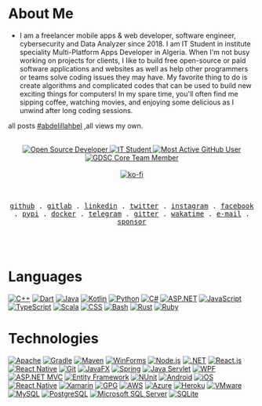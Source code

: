# About Me
* I am a freelancer mobile apps & web developer, software engineer, cybersecurity and Data Analyzer since 2018. I am IT Student in institute speciality Multi-Platform Apps Developer in Algeria. When I'm not busy working on projects for clients, I like to build free open-source or paid software applications and websites as well as help other programmers or teams solve coding issues they may have. My favorite thing to do is create algorithms and complicated codes that can be used to build new exciting things for computers! In my spare time, you'll often find me sipping coffee, watching movies, and enjoying some delicious as I unwind after long coding sessions.

all posts <a href="#">#abdelillahbel</a> ,all views my own.

<br>
<div align="center">
  <a href="https://github.com/abdelillahbel">
    <img src="https://img.shields.io/badge/Open%20Source%20Developer-%E2%9D%A4-red.svg" alt="Open Source Developer">
  </a>
  <a href="https://github.com/abdelillahbel">
    <img src="https://img.shields.io/badge/IT%20Student-%E2%9D%A4-green.svg" alt="IT Student">
  </a>
  <a href="https://github.com/gayanvoice/top-github-users/blob/main/markdown/public_contributions/algeria.md">
    <img src="https://img.shields.io/badge/Most%20Active%20GitHub%20User%20in%20Algeria%20Rank-2nd-white.svg" alt="Most Active GitHub User">
  </a>
  <a href="https://gdsc.community.dev/national-school-of-biotechnology">
    <img src="https://img.shields.io/badge/GDSC%20ENSB%20Core%20Team%20Member-%E2%9D%A4-blue.svg" alt="GDSC Core Team Member">
  </a>
</div>

<br>

<div align="center">
  <a href="https://ko-fi.com/O4O1PWVI3">
    <img src="https://ko-fi.com/img/githubbutton_sm.svg" alt="ko-fi">
  </a>
</div>
<br>
<br>

<p align="center">
  <samp>
    <a href="https://github.com/abdelillahbel">github</a> .
    <a href="https://gitlab.com/abdelillahbel">gitlab</a> .
    <a href="https://www.linkedin.com/in/abdelillahbel">linkedin</a> .
    <a href="https://twitter.com/abdelillah_bel_">twitter</a> .
    <a href="https://instagram.com/abdelillah_bel_">instagram</a> .
    <a href="https://www.facebook.com/abdelillah1bel">facebook</a> .
    <a href="https://pypi.org/user/abdelillahbel">pypi</a> .
    <a href="https://hub.docker.com/u/abdelillahbel">docker</a> .
    <a href="https://t.me/abdelillahbel">telegram</a> .
    <a href="https://gitter.im/abdelillahbel/abdelillahbel">gitter</a> .
    <a href="https://wakatime.com/@abdelillahbel">wakatime</a> .
    <a href="mailto:abdelillahbel@engineer.com">e-mail</a> .
    <a href="https://github.com/sponsors/abdelillahbel">sponsor</a>
  </samp>
</p>
<br>
<br>

<!--  [![Open Source Developer](https://img.shields.io/badge/Open%20Source%20Developer-%E2%9D%A4-red.svg)](https://github.com/abdelillahbel)
  [![IT Student](https://img.shields.io/badge/IT%20Student-%E2%9D%A4-green.svg)](https://github.com/abdelillahbel)
  [![Most Active GitHub User](https://img.shields.io/badge/Most%20Active%20GitHub%20User%20in%20Algeria%20Rank-2nd-white.svg)](https://github.com/gayanvoice/top-github-users/blob/main/markdown/public_contributions/algeria.md)
  [![GDSC Core Team Member](https://img.shields.io/badge/GDSC%20ENSB%20Core%20Team%20Member-%E2%9D%A4-blue.svg)](https://gdsc.community.dev/national-school-of-biotechnology)
[![ko-fi](https://ko-fi.com/img/githubbutton_sm.svg)](https://ko-fi.com/O4O1PWVI3) -->


# Languages 
[![C++](https://img.shields.io/badge/-C++-fff?&logo=c%2b%2b&logoColor=00599C)](https://github.com/abdelillahbel?tab=repositories&language=c%2b%2b)
[![Dart](https://img.shields.io/badge/-Dart-fff?&logo=dart&logoColor=00599C)](https://github.com/abdelillahbel?tab=repositories&language=Dart)
[![Java](https://img.shields.io/badge/-Java-fff?&logo=java&logoColor=007396)](https://github.com/abdelillahbel?tab=repositories&language=java)
[![Kotlin](https://img.shields.io/badge/-Kotlin-fff?&logo=kotlin&logoColor=0095D5)](https://github.com/abdelillahbel?tab=repositories&language=kotlin)
[![Python](https://img.shields.io/badge/-Python-fff?&logo=python&logoColor=3776AB)](https://github.com/abdelillahbel?tab=repositories&language=python)
[![C#](https://img.shields.io/badge/-C%23-fff?&logo=c-sharp&logoColor=239120)](https://github.com/abdelillahbel?tab=repositories&language=csharp)
[![ASP.NET](https://img.shields.io/badge/-ASP.NET-fff?&logo=.net&logoColor=512BD4)](https://github.com/adblanc?tab=repositories&language=aspnet)
[![JavaScript](https://img.shields.io/badge/-JavaScript-fff?&logo=javascript&logoColor=F7DF1E)](https://github.com/adblanc?tab=repositories&language=javascript)
[![TypeScript](https://img.shields.io/badge/-TypeScript-fff?&logo=typescript&logoColor=007ACC)](https://github.com/adblanc?tab=repositories&language=typescript)
[![Scala](https://img.shields.io/badge/-Scala-fff?&logo=scala&logoColor=DC322F)](https://github.com/abdelillahbel?tab=repositories&language=scala)
[![CSS](https://img.shields.io/badge/-CSS-fff?&logo=css3&logoColor=1572B6)](https://github.com/adblanc?tab=repositories&language=css)
[![Bash](https://img.shields.io/badge/-Bash-fff?&logo=gnu-bash&logoColor=4EAA25)](https://github.com/abdelillahbel?tab=repositories&language=bash)
[![Rust](https://img.shields.io/badge/-Rust-fff?&logo=rust&logoColor=000000)](https://www.rust-lang.org/)
[![Ruby](https://img.shields.io/badge/-Ruby-fff?&logo=ruby&logoColor=CC342D)](https://www.ruby-lang.org/)


# Technologies 
[![Apache](https://img.shields.io/badge/-Apache-fff?&logo=apache)](https://www.apache.org/)
[![Gradle](https://img.shields.io/badge/-Gradle-fff?&logo=gradle&logoColor=02303A)](https://gradle.org/)
[![Maven](https://img.shields.io/badge/-Maven-fff?&logo=apache-maven&logoColor=C71A36)](https://maven.apache.org/)
[![WinForms](https://img.shields.io/badge/-WinForms-fff?&logo=microsoft)](https://docs.microsoft.com/en-us/dotnet/desktop/winforms/?view=net-6.0)
[![Node.js](https://img.shields.io/badge/-Node.js-fff?&logo=node.js)](https://nodejs.org/en/)
[![.NET](https://img.shields.io/badge/-.NET-fff?&logo=.net&logoColor=512BD4)](https://dotnet.microsoft.com/)
[![React.js](https://img.shields.io/badge/-React.js-fff?&logo=react&logoColor=61DAFB)](https://reactjs.org/)
[![React Native](https://img.shields.io/badge/-React_Native-fff?&logo=react&logoColor=61DAFB)](https://reactnative.dev/)
[![Git](https://img.shields.io/badge/-Git-fff?&logo=git&logoColor=F05032)](https://git-scm.com/)
[![JavaFX](https://img.shields.io/badge/-JavaFX-fff?&logo=java&logoColor=007396)](https://openjfx.io/)
[![Spring](https://img.shields.io/badge/-Spring-fff?&logo=spring&logoColor=6DB33F)](https://spring.io/)
[![Java Servlet](https://img.shields.io/badge/-Java_Servlet-fff?&logo=java&logoColor=007396)](https://javaee.github.io/servlet-spec/)
[![WPF](https://img.shields.io/badge/-WPF-fff?&logo=.net&logoColor=512BD4)](https://docs.microsoft.com/en-us/dotnet/desktop/wpf/?view=net-6.0)
[![ASP.NET MVC](https://img.shields.io/badge/-ASP.NET_MVC-fff?&logo=.net&logoColor=512BD4)](https://dotnet.microsoft.com/apps/aspnet/mvc)
[![Entity Framework](https://img.shields.io/badge/-Entity_Framework-fff?&logo=.net&logoColor=512BD4)](https://docs.microsoft.com/en-us/ef/)
[![NUnit](https://img.shields.io/badge/-NUnit-fff?&logo=nunit&logoColor=512BD4)](https://nunit.org/)
[![Android](https://img.shields.io/badge/-Android-fff?&logo=android&logoColor=3DDC84)](https://developer.android.com/)
[![iOS](https://img.shields.io/badge/-iOS-fff?&logo=ios&logoColor=000)](https://developer.apple.com/ios/)
[![React Native](https://img.shields.io/badge/-React_Native-fff?&logo=react&logoColor=61DAFB)](https://reactnative.dev/)
[![Xamarin](https://img.shields.io/badge/-Xamarin-fff?&logo=xamarin&logoColor=3498DB)](https://dotnet.microsoft.com/apps/xamarin)
[![GPG](https://img.shields.io/badge/-GPG-fff?&logo=gnu-privacy-guard&logoColor=0093DD)](https://gnupg.org/)
[![AWS](https://img.shields.io/badge/-AWS-fff?&logo=amazon-aws&logoColor=FF9900)](https://aws.amazon.com/)
[![Azure](https://img.shields.io/badge/-Azure-fff?&logo=microsoft-azure&logoColor=0089D6)](https://azure.microsoft.com/)
[![Heroku](https://img.shields.io/badge/-Heroku-fff?&logo=heroku&logoColor=430098)](https://www.heroku.com/)
[![VMware](https://img.shields.io/badge/-VMware-fff?&logo=vmware&logoColor=607078)](https://www.vmware.com/)
[![MySQL](https://img.shields.io/badge/-MySQL-fff?&logo=mysql&logoColor=4479A1)](https://www.mysql.com/)
[![PostgreSQL](https://img.shields.io/badge/-PostgreSQL-fff?&logo=postgresql&logoColor=336791)](https://www.postgresql.org/)
[![Microsoft SQL Server](https://img.shields.io/badge/-SQL_Server-fff?&logo=microsoft-sql-server&logoColor=CC2927)](https://www.microsoft.com/en-us/sql-server)
[![SQLite](https://img.shields.io/badge/-SQLite-fff?&logo=sqlite&logoColor=003B57)](https://www.sqlite.org/)

